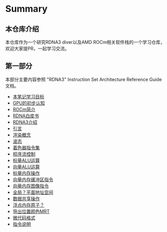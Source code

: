 # Summary
## 本仓库介绍
本仓库作为一个研究RDNA3 diver以及AMD ROCm相关软件栈的一个学习仓库，欢迎大家提PR，一起学习交流。
## 第一部分
本部分主要内容参照 "RDNA3" Instruction Set Architecture
Reference Guide 文档。
- [本笔记学习目标](本笔记学习目标.md)
- [GPU的初步认知](./GPU的初步认知.md)
- [ROCm简介](./ROCm简介.md)
- [RDNA白皮书](./RDNA白皮书.md)
- [RDNA3介绍](./RDNA3介绍.md)
- [引言](./引言.md)
- [渲染概念](./渲染概念.md)
- [波态](./波态.md)
- [着色器指令集](./着色器指令集.md)
- [程序流控制](./程序流控制.md)
- [标量ALU运算](./标量ALU运算.md)
- [向量ALU运算](./向量ALU运算.md)
- [标量内存操作](./标量内存操作.md)
- [向量内存缓冲区指令](./向量内存缓冲区指令.md)
- [向量内存图像指令](./向量内存图像指令.md)
- [全局？平面地址空间](./全局？平面地址空间.md)
- [数据共享操作](./数据共享操作.md)
- [浮点内存原子？](./浮点内存原子？.md)
- [导出位置颜色MRT](./导出位置颜色MRT.md)
- [微代码格式](./微代码格式.md)
- [指令说明](./指令说明)
